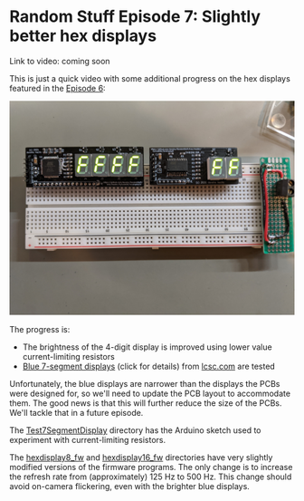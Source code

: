 # Random Stuff Episode 7: Slightly better hex displays

Link to video: coming soon

This is just a quick video with some additional progress on the hex displays
featured in the [Episode 6](../Episode06):

![hex displays](img/hexdisplays.jpg)

The progress is:

* The brightness of the 4-digit display is improved using lower value
  current-limiting resistors
* [Blue 7-segment displays](https://lcsc.com/product-detail/Led-Segment-Display_SUNLIGHT-SLR0361DBA3BD-4-0_C225953.html)
  (click for details) from [lcsc.com](https://lcsc.com/en) are tested

Unfortunately, the blue displays are narrower than the displays the PCBs were
designed for, so we'll need to update the PCB layout to accommodate them.
The good news is that this will further reduce the size of the PCBs.
We'll tackle that in a future episode.

The [Test7SegmentDisplay](Test7SegmentDisplay) directory has the Arduino sketch used
to experiment with current-limiting resistors.

The [hexdisplay8\_fw](hexdisplay8_fw) and [hexdisplay16\_fw](hexdisplay16_fw)
directories have very slightly modified versions of the firmware programs.
The only change is to increase the refresh rate from (approximately) 125 Hz to
500 Hz.  This change should avoid on-camera flickering, even with the brighter
blue displays.
